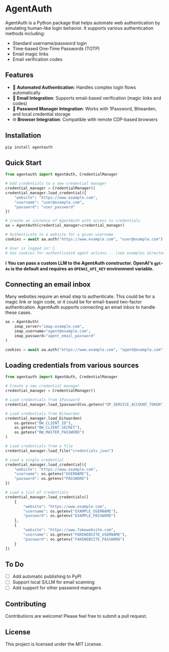 # AgentAuth

AgentAuth is a Python package that helps automate web authentication by simulating human-like login behavior. It supports various authentication methods including:
- Standard username/password login
- Time-based One-Time Passwords (TOTP)
- Email magic links
- Email verification codes

## Features

- 🤖 **Automated Authentication**: Handles complex login flows automatically
- 📧 **Email Integration**: Supports email-based verification (magic links and codes)
- 🔐 **Password Manager Integration**: Works with 1Password, Bitwarden, and local credential storage
- 🌐 **Browser Integration**: Compatible with remote CDP-based browsers

## Installation

```bash
pip install agentauth
```

## Quick Start

```python
from agentauth import AgentAuth, CredentialManager

# Add credentials to a new credential manager
credential_manager = CredentialManager()
credential_manager.load_credential({
    "website": "https://www.example.com",
    "username": "user@example.com",
    "password": "user_password"
})

# Create an instance of AgentAuth with access to credentials
aa = AgentAuth(credential_manager=credential_manager)

# Authenticate to a website for a given username
cookies = await aa.auth("https://www.example.com", "user@example.com")

# User is logged in! 🎉
# Use cookies for authenticated agent actions... (see examples directory to see how)
```

**ℹ️ You can pass a custom LLM to the AgentAuth constructor. OpenAI's `gpt-4o` is the default and requires an `OPENAI_API_KEY` environment variable.**

## Connecting an email inbox

Many websites require an email step to authenticate. This could be for a magic link or login code, or it could be for email-based two-factor authentication. AgentAuth supports connecting an email inbox to handle these cases.

```python
aa = AgentAuth(
    imap_server="imap.example.com",
    imap_username="agent@example.com",
    imap_password="agent_email_password"
)

cookies = await aa.auth("https://www.example.com", "agent@example.com")
```

## Loading credentials from various sources

```python
from agentauth import AgentAuth, CredentialManager

# Create a new credential manager
credential_manager = CredentialManager()

# Load credentials from 1Password
credential_manager.load_1password(os.getenv("OP_SERVICE_ACCOUNT_TOKEN"))

# Load credentials from Bitwarden
credential_manager.load_bitwarden(
    os.getenv("BW_CLIENT_ID"),
    os.getenv("BW_CLIENT_SECRET"),
    os.getenv("BW_MASTER_PASSWORD")
)

# Load credentials from a file
credential_manager.load_file("credentials.json")

# Load a single credential
credential_manager.load_credential({
    "website": "https://www.example.com",
    "username": os.getenv("USERNAME"),
    "password": os.getenv("PASSWORD")
})

# Load a list of credentials
credential_manager.load_credentials([
    {
        "website": "https://www.example.com",
        "username": os.getenv("EXAMPLE_USERNAME"),
        "password": os.getenv("EXAMPLE_PASSWORD")
    },
    {
        "website": "https://www.fakewebsite.com",
        "username": os.getenv("FAKEWEBSITE_USERNAME"),
        "password": os.getenv("FAKEWEBSITE_PASSWORD")
    }
])
```

## To Do

- [ ] Add automatic publishing to PyPI
- [ ] Support local S/LLM for email scanning
- [ ] Add support for other password managers

## Contributing

Contributions are welcome! Please feel free to submit a pull request.

## License

This project is licensed under the MIT License.

